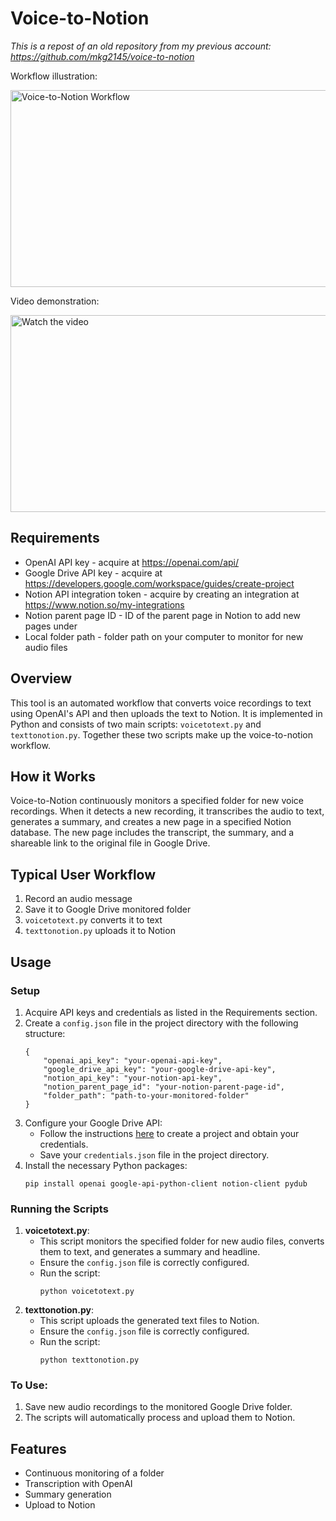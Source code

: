 <!DOCTYPE html>
<html lang="en">
<head>
<meta charset="UTF-8">
<meta name="viewport" content="width=device-width, initial-scale=1.0">
<title>Voice-to-Notion</title>
</head>
<body>

<h1>Voice-to-Notion</h1>
<p><em>This is a repost of an old repository from my previous account: <a href="https://github.com/mkg2145/voice-to-notion" target="_blank">https://github.com/mkg2145/voice-to-notion</a></em></p>

<p>Workflow illustration:</p>
<img src="C:\\Users\\yurig\\Documents\\GitHub\\voice-to-notion\\workflow.png" alt="Voice-to-Notion Workflow" style="width: 560px; height: 315px;">

<p>Video demonstration:</p>
<a href="https://www.youtube.com/watch?v=-nVTJpQAbs0" target="_blank">
  <img src="https://img.youtube.com/vi/-nVTJpQAbs0/0.jpg" alt="Watch the video" style="width: 560px; height: 315px;">
</a>

<h2>Requirements</h2>
<ul>
<li>OpenAI API key - acquire at <a href="https://openai.com/api/" target="_blank">https://openai.com/api/</a></li>
<li>Google Drive API key - acquire at <a href="https://developers.google.com/workspace/guides/create-project" target="_blank">https://developers.google.com/workspace/guides/create-project</a></li>
<li>Notion API integration token - acquire by creating an integration at <a href="https://www.notion.so/my-integrations" target="_blank">https://www.notion.so/my-integrations</a></li>
<li>Notion parent page ID - ID of the parent page in Notion to add new pages under</li>
<li>Local folder path - folder path on your computer to monitor for new audio files</li>
</ul>

<h2>Overview</h2>
<p>This tool is an automated workflow that converts voice recordings to text using OpenAI's API and then uploads the text to Notion. It is implemented in Python and consists of two main scripts: <code>voicetotext.py</code> and <code>texttonotion.py</code>. Together these two scripts make up the voice-to-notion workflow.</p>

<h2>How it Works</h2>
<p>Voice-to-Notion continuously monitors a specified folder for new voice recordings. When it detects a new recording, it transcribes the audio to text, generates a summary, and creates a new page in a specified Notion database. The new page includes the transcript, the summary, and a shareable link to the original file in Google Drive.</p>

<h2>Typical User Workflow</h2>
<ol>
<li>Record an audio message</li>
<li>Save it to Google Drive monitored folder</li>
<li><code>voicetotext.py</code> converts it to text</li>
<li><code>texttonotion.py</code> uploads it to Notion</li>
</ol>

<h2>Usage</h2>
<h3>Setup</h3>
<ol>
<li>Acquire API keys and credentials as listed in the Requirements section.</li>
<li>Create a <code>config.json</code> file in the project directory with the following structure:
<pre>
<code>{
    "openai_api_key": "your-openai-api-key",
    "google_drive_api_key": "your-google-drive-api-key",
    "notion_api_key": "your-notion-api-key",
    "notion_parent_page_id": "your-notion-parent-page-id",
    "folder_path": "path-to-your-monitored-folder"
}</code>
</pre>
</li>
<li>Configure your Google Drive API:
<ul>
<li>Follow the instructions <a href="https://developers.google.com/workspace/guides/create-project" target="_blank">here</a> to create a project and obtain your credentials.</li>
<li>Save your <code>credentials.json</code> file in the project directory.</li>
</ul>
</li>
<li>Install the necessary Python packages:
<pre><code>pip install openai google-api-python-client notion-client pydub</code></pre>
</li>
</ol>

<h3>Running the Scripts</h3>
<ol>
<li><strong>voicetotext.py</strong>:
<ul>
<li>This script monitors the specified folder for new audio files, converts them to text, and generates a summary and headline.</li>
<li>Ensure the <code>config.json</code> file is correctly configured.</li>
<li>Run the script:
<pre><code>python voicetotext.py</code></pre>
</li>
</ul>
</li>
<li><strong>texttonotion.py</strong>:
<ul>
<li>This script uploads the generated text files to Notion.</li>
<li>Ensure the <code>config.json</code> file is correctly configured.</li>
<li>Run the script:
<pre><code>python texttonotion.py</code></pre>
</li>
</ul>
</li>
</ol>

<h3>To Use:</h3>
<ol>
<li>Save new audio recordings to the monitored Google Drive folder.</li>
<li>The scripts will automatically process and upload them to Notion.</li>
</ol>

<h2>Features</h2>
<ul>
<li>Continuous monitoring of a folder</li>
<li>Transcription with OpenAI</li>
<li>Summary generation</li>
<li>Upload to Notion</li>
</ul>

</body>
</html>
